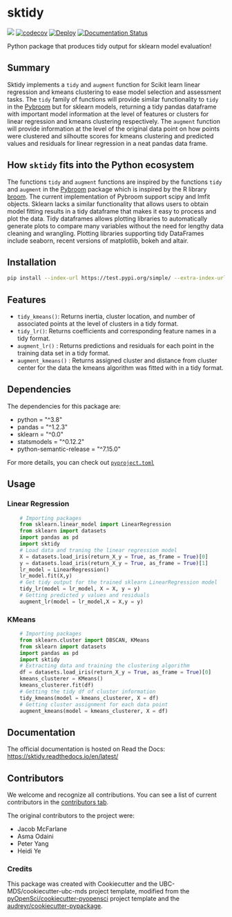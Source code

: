 # sktidy 

![](https://github.com/UBC-MDS/sktidy/workflows/build/badge.svg) [![codecov](https://codecov.io/gh/UBC-MDS/sktidy/branch/main/graph/badge.svg)](https://codecov.io/gh/UBC-MDS/sktidy) [![Deploy](https://github.com/UBC-MDS/sktidy/actions/workflows/deploy.yml/badge.svg)](https://github.com/UBC-MDS/sktidy/actions/workflows/deploy.yml) [![Documentation Status](https://readthedocs.org/projects/sktidy/badge/?version=latest)](https://sktidy.readthedocs.io/en/latest/?badge=latest)

Python package that produces tidy output for sklearn model evaluation!

## Summary

Sktidy implements a `tidy` and `augment` function for Scikit learn linear regression and kmeans clustering to ease model selection and assessment tasks. The `tidy` family of functions will provide similar functionality to `tidy` in the [Pybroom](https://pybroom.readthedocs.io/en/dev/) but for sklearn models, returning a tidy pandas dataframe with important model information at the level of features or clusters for linear regression and kmeans clustering respectively. The `augment` function will provide information at the level of the original data point on how points were clustered and silhoutte scores for kmeans clustering and predicted values and residuals for linear regression in a neat pandas data frame. 


## How `sktidy` fits into the Python ecosystem

The functions `tidy` and `augment` functions are inspired by the functions `tidy` and `augment` in the [Pybroom](https://pybroom.readthedocs.io/en/dev/) package which is inspired by the R library [broom](https://github.com/dgrtwo/broom). The current implementation of Pybroom support scipy and lmfit objects. Sklearn lacks a similar functionality that allows users to obtain model fitting results in a tidy dataframe that makes it easy to process and plot the data. Tidy dataframes allows plotting libraries to automatically generate plots to compare many variables without the need for lengthy data cleaning and wrangling. Plotting libraries supporting tidy DataFrames include seaborn, recent versions of matplotlib, bokeh and altair.


## Installation

```bash
pip install --index-url https://test.pypi.org/simple/ --extra-index-url https://pypi.org/simple sktidy
```

## Features

* `tidy_kmeans()`: Returns inertia, cluster location, and number of associated points at the level of clusters in a tidy format.
* `tidy_lr()`: Returns coefficients and corresponding feature names in a tidy format.
* `augment_lr()` : Returns predictions and residuals for each point in the training data set in a tidy format.
* `augment_kmeans()` : Returns assigned cluster and distance from cluster center for the data the kmeans algorithm was fitted with in a tidy format.

## Dependencies

The dependencies for this package are:

- python = "^3.8"
- pandas = "^1.2.3"
- sklearn = "^0.0"
- statsmodels = "^0.12.2"
- python-semantic-release = "^7.15.0"

For more details, you can check out [`pyproject.toml`](https://github.com/UBC-MDS/sktidy/blob/main/pyproject.toml)

## Usage

### Linear Regression

```python
    # Importing packages
    from sklearn.linear_model import LinearRegression
    from sklearn import datasets
    import pandas as pd
    import sktidy
    # Load data and traning the linear regression model
    X = datasets.load_iris(return_X_y = True, as_frame = True)[0]
    y = datasets.load_iris(return_X_y = True, as_frame = True)[1]
    lr_model = LinearRegression()
    lr_model.fit(X,y)
    # Get tidy output for the trained sklearn LinearRegression model
    tidy_lr(model = lr_model, X = X, y = y)
    # Getting predicted y values and residuals
    augment_lr(model = lr_model,X = X,y = y)
```

### KMeans

```python
    # Importing packages
    from sklearn.cluster import DBSCAN, KMeans
    from sklearn import datasets
    import pandas as pd
    import sktidy
    # Extracting data and training the clustering algorithm
    df = datasets.load_iris(return_X_y = True, as_frame = True)[0]
    kmeans_clusterer = KMeans()
    kmeans_clusterer.fit(df)
    # Getting the tidy df of cluster information
    tidy_kmeans(model = kmeans_clusterer, X = df)
    # Getting cluster assignment for each data point
    augment_kmeans(model = kmeans_clusterer, X = df)
```

## Documentation

The official documentation is hosted on Read the Docs: https://sktidy.readthedocs.io/en/latest/

## Contributors

We welcome and recognize all contributions. You can see a list of current contributors in the [contributors tab](https://github.com/UBC-MDS/sktidy/graphs/contributors).

The original contributors to the project were:
- Jacob McFarlane
- Asma Odaini
- Peter Yang
- Heidi Ye

### Credits

This package was created with Cookiecutter and the UBC-MDS/cookiecutter-ubc-mds project template, modified from the [pyOpenSci/cookiecutter-pyopensci](https://github.com/pyOpenSci/cookiecutter-pyopensci) project template and the [audreyr/cookiecutter-pypackage](https://github.com/audreyr/cookiecutter-pypackage).
